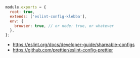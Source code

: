 ```javascript
module.exports = {
  root: true,
  extends: ['eslint-config-klebba'],
  env: {
    browser: true, // or node: true, or whatever
  },
};
```

* https://eslint.org/docs/developer-guide/shareable-configs
* https://github.com/prettier/eslint-config-prettier

